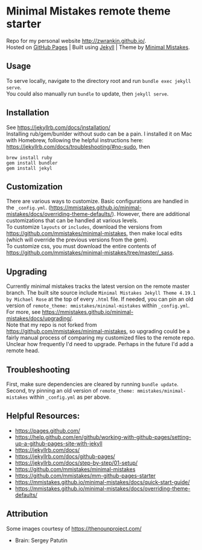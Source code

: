 # Minimal Mistakes remote theme starter
Repo for my personal website http://zwrankin.github.io/.  
 Hosted on [GitHub Pages](https://pages.github.com/) | Built using [Jekyll](https://jekyllrb.com/) | Theme by [Minimal Mistakes](https://github.com/mmistakes/minimal-mistakes). 


## Usage
To serve locally, navigate to the directory root and run `bundle exec jekyll serve`.  
You could also manually run `bundle` to update, then `jekyll serve`. 


## Installation
See https://jekyllrb.com/docs/installation/  
Installing rub/gem/bunlder without sudo can be a pain. I installed it on Mac with Homebrew, following the helpful instructions here: https://jekyllrb.com/docs/troubleshooting/#no-sudo, then  
```
brew install ruby
gem install bundler
gem install jekyl
```

## Customization
There are various ways to customize. Basic configurations are handled in the `_config.yml`.  (https://mmistakes.github.io/minimal-mistakes/docs/overriding-theme-defaults/). However, there are additional customizations that can be handled at various levels.  
To customize `layouts` or `includes`, download the versions from https://github.com/mmistakes/minimal-mistakes, then make local edits (which will override the previous versions from the gem).  
To customize css, you must download the entire contents of https://github.com/mmistakes/minimal-mistakes/tree/master/_sass.  


## Upgrading
Currently minimal mistakes tracks the latest version on the remote master branch.  The built site source include `Minimal Mistakes Jekyll Theme 4.19.1 by Michael Rose` at the top of every `.html` file. If needed, you can pin an old version of `remote_theme: mmistakes/minimal-mistakes` within `_config.yml`.  For more, see https://mmistakes.github.io/minimal-mistakes/docs/upgrading/.  
Note that my repo is not forked from https://github.com/mmistakes/minimal-mistakes, so upgrading could be a fairly manual process of comparing my customized files to the remote repo. Unclear how frequently I'd need to upgrade. Perhaps in the future I'd add a remote head. 


## Troubleshooting
First, make sure dependencies are cleared by running `bundle update`.  
Second, try pinning an old version of `remote_theme: mmistakes/minimal-mistakes` within `_config.yml` as per above. 


## Helpful Resources:
- https://pages.github.com/ 
- https://help.github.com/en/github/working-with-github-pages/setting-up-a-github-pages-site-with-jekyll
- https://jekyllrb.com/docs/
- https://jekyllrb.com/docs/github-pages/
- https://jekyllrb.com/docs/step-by-step/01-setup/
- https://github.com/mmistakes/minimal-mistakes 
- https://github.com/mmistakes/mm-github-pages-starter
- https://mmistakes.github.io/minimal-mistakes/docs/quick-start-guide/
- https://mmistakes.github.io/minimal-mistakes/docs/overriding-theme-defaults/  


## Attribution 
Some images courtesy of https://thenounproject.com/  
- Brain: Sergey Patutin

